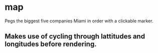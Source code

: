 # map
Pegs the biggest five companies Miami in order with a clickable marker.

## Makes use of cycling through lattitudes and longitudes before rendering.
